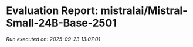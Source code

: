 # Evaluation Report: mistralai/Mistral-Small-24B-Base-2501

*Run executed on: 2025-09-23 13:07:01*

